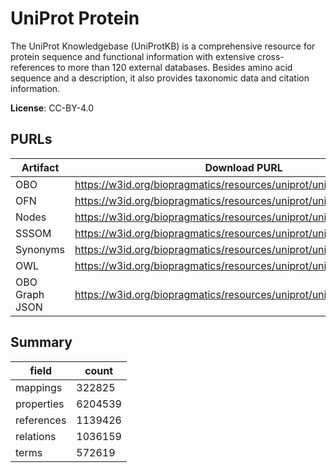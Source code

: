 # UniProt Protein

The UniProt Knowledgebase (UniProtKB) is a comprehensive resource for protein sequence and functional information with extensive cross-references to more than 120 external databases. Besides amino acid sequence and a description, it also provides taxonomic data and citation information.

**License**: CC-BY-4.0

## PURLs

| Artifact       | Download PURL                                                         | Latest Versioned Download PURL                                                |
|----------------|-----------------------------------------------------------------------|-------------------------------------------------------------------------------|
| OBO            | https://w3id.org/biopragmatics/resources/uniprot/uniprot.obo.gz       | https://w3id.org/biopragmatics/resources/uniprot/2024_06/uniprot.obo.gz       |
| OFN            | https://w3id.org/biopragmatics/resources/uniprot/uniprot.ofn.gz       | https://w3id.org/biopragmatics/resources/uniprot/2024_06/uniprot.ofn.gz       |
| Nodes          | https://w3id.org/biopragmatics/resources/uniprot/uniprot.tsv          | https://w3id.org/biopragmatics/resources/uniprot/2024_06/uniprot.tsv          |
| SSSOM          | https://w3id.org/biopragmatics/resources/uniprot/uniprot.sssom.tsv    | https://w3id.org/biopragmatics/resources/uniprot/2024_06/uniprot.sssom.tsv    |
| Synonyms       | https://w3id.org/biopragmatics/resources/uniprot/uniprot.synonyms.tsv | https://w3id.org/biopragmatics/resources/uniprot/2024_06/uniprot.synonyms.tsv |
| OWL            | https://w3id.org/biopragmatics/resources/uniprot/uniprot.owl.gz       | https://w3id.org/biopragmatics/resources/uniprot/2024_06/uniprot.owl.gz       |
| OBO Graph JSON | https://w3id.org/biopragmatics/resources/uniprot/uniprot.json.gz      | https://w3id.org/biopragmatics/resources/uniprot/2024_06/uniprot.json.gz      |

## Summary

| field      |   count |
|------------|---------|
| mappings   |  322825 |
| properties | 6204539 |
| references | 1139426 |
| relations  | 1036159 |
| terms      |  572619 |
